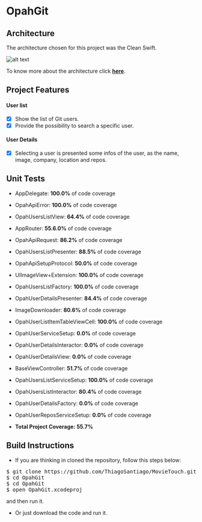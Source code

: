 # OpahGit

## Architecture

The architecture chosen for this project was the Clean Swift.

![alt text](https://cdn-images-1.medium.com/max/2000/1*QV4nxWPd_sbGhoWO-X7PfQ.png)

To know more about the architecture click [**here**](https://hackernoon.com/introducing-clean-swift-architecture-vip-770a639ad7bf).

## Project Features

#### User list

- [x] Show the list of Git users.
- [x] Provide the possibility to search a specific user.

#### User Details

- [X] Selecting a user is presented some infos of the user, as the name, image, company, location and repos.

## Unit Tests

- AppDelegate: **100.0%** of code coverage
- OpahApiError: **100.0%** of code coverage
- OpahUsersListView: **64.4%** of code coverage
- AppRouter: **55.6.0%** of code coverage
- OpahApiRequest: **86.2%** of code coverage
- OpahUsersListPresenter: **88.5%** of code coverage
- OpahApiSetupProtocol: **50.0%** of code coverage
- UIImageView+Extension: **100.0%** of code coverage
- OpahUsersListFactory: **100.0%** of code coverage
- OpahUserDetailsPresenter: **84.4%** of code coverage
- ImageDownloader: **80.6%** of code coverage
- OpahUserListItemTableViewCell: **100.0%** of code coverage
- OpahUserServiceSetup: **0.0%** of code coverage
- OpahUserDetailsInteractor: **0.0%** of code coverage
- OpahUserDetailsView: **0.0%** of code coverage
- BaseViewController: **51.7%** of code coverage
- OpahUsersListServiceSetup: **100.0%** of code coverage
- OpahUsersListInteractor: **80.4%** of code coverage
- OpahUserDetailsFactory: **0.0%** of code coverage
- OpahUserReposServiceSetup: **0.0%** of code coverage

- **Total Project Coverage: 55.7%**

## Build Instructions

- If you are thinking in cloned the repository, follow this steps below: 
<pre>$ git clone https://github.com/ThiagoSantiago/MovieTouch.git
$ cd OpahGit
$ cd OpahGit
$ open OpahGit.xcodeproj</pre>

 and then run it.

- Or just download the code and run it.
